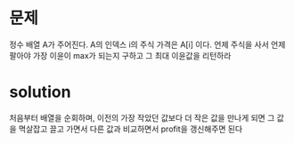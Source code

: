 # 문제

정수 배열 A가 주어진다. A의 인덱스 i의 주식 가격은 A[i] 이다. 언제 주식을 사서 언제 팔아야 가장 이윤이 max가 되는지 구하고 그 최대 이윤값을 리턴하라

# solution

처음부터 배열을 순회하며, 이전의 가장 작았던 값보다 더 작은 값을 만나게 되면 그 값을 멱살잡고 끌고 가면서 다른 값과 비교하면서 profit을 갱신해주면 된다